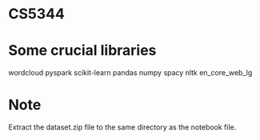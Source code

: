 # CS5344
 
# Some crucial libraries
wordcloud
pyspark
scikit-learn
pandas
numpy
spacy
nltk
en_core_web_lg

# Note
Extract the dataset.zip file to the same directory as the notebook file.